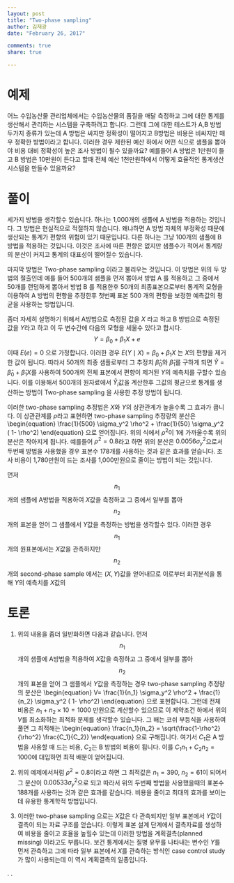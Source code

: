 ```yaml
---
layout: post 
title: "Two-phase sampling"
author: 김재광 
date: "February 26, 2017"

comments: true
share: true

---
```





# 예제  

어느 수입농산물 관리업체에서는 수입농산물의 품질을 매달 측정하고 그에 대한 통계를 생산해서 관리하는 시스템을 구축하려고 합니다. 그런데 그에 대한 테스트가 A,B 방법 두가지 종류가 있는데 A 방법은 싸지만 정확성이 떨어지고 B방법은 비용은 비싸지만 매우 정확한 방법이라고 합니다. 이러한 경우 제한된 예산 하에서 어떤 식으로 샘플을 뽑아야 비용 대비 정확성이 높은 조사 방법이 될수 있을까요?   예를들어 A 방법은 1만원이 들고 B 방법은 10만원이 든다고 할때 전체 예산 1천만원하에서 어떻게 효율적인 통계생산  시스템을 만들수 있을까요? 



# 풀이  

세가지 방법을 생각할수 있습니다. 하나는 1,000개의 샘플에  A 방법을 적용하는 것입니다. 그 방법은 현실적으로 적절하지 않습니다. 왜냐하면 A 방법 자체의 부정확성 때문에 생산되는 통계가 편향의 위험이 있기 때문입니다. 다른 하나는 그냥 100개의 샘플에 B 방법을 적용하는 것입니다. 이것은 조사에 따른 편향은 없지만 샘플수가 적어서 통계량의 분산이 커지고 통계의 대표성이 떨어질수 있습니다. 

마지막 방법은 Two-phase sampling 이라고 불리우는 것입니다. 이 방법은 위의 두 방법의 절출인데 예를 들어 500개의 샘플을 먼저 뽑아서 방법 A 를 적용하고 그 중에서 50개를 랜덤하게 뽑아서 방법 B 를 적용한후 50개의 최종표본으로부터 통계적 모형을 이용하여 A 방법의 편향을 추정한후  첫번째 표본 500 개의 편향을 보정한 예측값의 평균을 사용하는 방법입니다.  

좀더 자세히 설명하기 위해서 A방법으로 측정된 값을 $X$ 라고 하고 B 방법으로 측정된 값을 $Y$라고 하고 이 두 변수간에 다음의 모형을 세울수 있다고 합시다. 
$$ Y = \beta_0 + \beta_1 X + e $$
이때 $E(e)=0$ 으로 가정합니다. 이러한 경우 $E(Y \mid X)= \beta_0 + \beta_1 X$ 는 $X$의 편향을 제거한 값이 됩니다. 따라서 50개의 최종 샘플로부터 그 추정치 $\hat{\beta}_0$와 $\hat{\beta}_1$를 구하게 되면 $\hat{Y} = \hat{\beta}_0 + \hat{\beta}_1 X$를 사용하여  500개의 전체 표본에서 편향이 제거된 $Y$의 예측치를 구할수 있습니다. 이를 이용해서 500개의 원자료에서 $\hat{Y}_i$값을 계산한후 그값의 평균으로 통계를 생산하는 방법이 Two-phase sampling 을 사용한 추정 방법이 됩니다. 

이러한 two-phase sampling 추정법은 $X$와 $Y$의 상관관계가 높을수록 그 효과가 큽니다. 이 상관관계를 $\rho$라고 표현하면 two-phase sampling 추정량의  분산은 
\begin{equation}
 \frac{1}{500} \sigma_y^2 \rho^2 + \frac{1}{50} \sigma_y^2 ( 1- \rho^2) 
 \end{equation}
으로 얻어집니다. 위의 식에서 $\rho^2$이 1에 가까울수록  위의  분산은 작아지게 됩니다. 예를들어 $\rho^2=0.8$라고 하면 위의 분산은 $0.0056  \sigma_y^2$으로서  두번째 방법을 사용했을 경우 표본수 178개를 사용하는 것과 같은 효과를 얻습니다. 조사 비용이 1,780만원이 드는 조사를 1,000만원으로 줄이는 방법이 되는 것입니다. 




먼저 $$n_1$$ 개의 샘플에 A방법을 적용하여 $X$값을 측정하고 그 중에서 일부를 뽑아 $$n_2$$ 개의 표본을 얻어 그 샘플에서 $Y$값을 측정하는 방법을 생각할수 있다. 이러한 경우 $$n_1$$개의 원표본에서는 $X$값을 관측하지만 $$n_2$$개의 second-phase sample 에서는 $(X,Y)$값을 얻어내므로 이로부터 회귀분석을 통해 $Y$의 예측치를 $X$값의 





# 토론 

1. 위의 내용을 좀더 일반화하면 다음과 같습니다. 
먼저 $$n_1$$ 개의 샘플에 A방법을 적용하여 $X$값을 측정하고 그 중에서 일부를 뽑아 $$n_2$$ 개의 표본을 얻어 그 샘플에서 $Y$값을 측정하는  경우 two-phase sampling 추정량의 분산은 
\begin{equation}
V= \frac{1}{n_1} \sigma_y^2 \rho^2 + \frac{1}{n_2} \sigma_y^2 ( 1- \rho^2) 
 \end{equation}
으로 표현합니다. 그런데 전체 비용은 $n_1 + n_2 \times 10=1000$ 만원으로 계산할수 있으므로 이 제약조건 하에서 위의 $V$를 최소화하는 최적화 문제를 생각할수 있습니다. 그 해는 코쉬 부등식을 사용하여 풀면 그 최적해는 
\begin{equation}
\frac{n_1}{n_2} = \sqrt{\frac{1-\rho^2}{\rho^2} \frac{C_1}{C_2}}
\end{equation}
으로 구해집니다. 여기서 $C_1$은 A 방법을 사용할 때 드는 비용, $C_2$는 B 방법의 비용이 됩니다. 이를 $C_1 n_1 + C_2 n_2=1000$에 대입하면 최적 배분이 얻어집니다. 

2. 위의 예제에서처럼 $\rho^2=0.8$이라고 하면 그 최적값은 $n_1=390$, $n_2=61$이 되어서 그 분산이 $0.00533\sigma_y^2$으로 되고 따라서 위의 두번째 방법을 사용했을때의 표본수 188개를 사용하는 것과 같은 효과를 같습니다. 비용을 줄이고 최대의 효과를 보이는데 유용한 통계학적 방법입니다. 


3. 이러한 two-phase sampling 으로는 $X$값은 다 관측되지만 일부 표본에서 $Y$값이 결측이 되는 자료 구조를 얻습니다. 이렇게 표본 설계 단계에서 결측자료를 생성하여 비용을 줄이고 효율을 높힐수 있는데 이러한 방법을 계획결측(planned missing) 이라고도 부릅니다. 보건 통계에서는 질병 유무를 나타내는 변수인 $Y$를 먼저 관측하고 그에 따라 일부 표본에서 $X$를 관측하는 방식인 case control study 가 많이 사용되는데 이 역시 계획결측의 일종입니다. 




.
.










